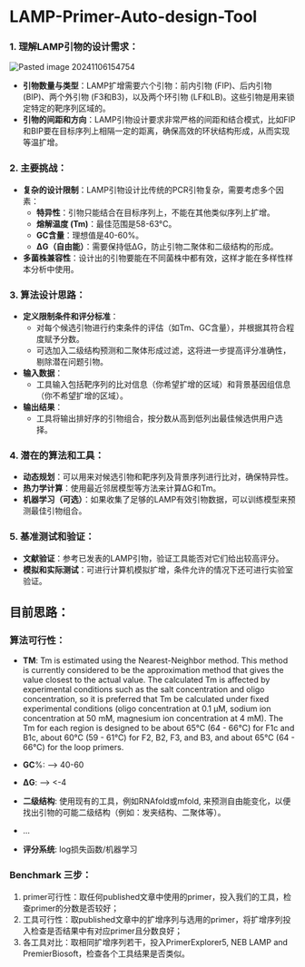 # LAMP-Primer-Auto-design-Tool

### 1. **理解LAMP引物的设计需求**：
![Pasted image 20241106154754](https://github.com/user-attachments/assets/53370d77-0a43-437c-82fa-0a87d77aef73)
- **引物数量与类型**：LAMP扩增需要六个引物：前内引物 (FIP)、后内引物 (BIP)、两个外引物 (F3和B3)，以及两个环引物 (LF和LB)。这些引物是用来锁定特定的靶序列区域的。
- **引物的间距和方向**：LAMP引物设计要求非常严格的间距和结合模式，比如FIP和BIP要在目标序列上相隔一定的距离，确保高效的环状结构形成，从而实现等温扩增。

### 2. **主要挑战**：

- **复杂的设计限制**：LAMP引物设计比传统的PCR引物复杂，需要考虑多个因素：
    - **特异性**：引物只能结合在目标序列上，不能在其他类似序列上扩增。
    - **熔解温度 (Tm)**：最佳范围是58-63°C。
    - **GC含量**：理想值是40-60%。
    - **ΔG（自由能）**：需要保持低ΔG，防止引物二聚体和二级结构的形成。
- **多菌株兼容性**：设计出的引物要能在不同菌株中都有效，这样才能在多样性样本分析中使用。

### 3. **算法设计思路**：

- **定义限制条件和评分标准**：
    - 对每个候选引物进行约束条件的评估（如Tm、GC含量），并根据其符合程度赋予分数。
    - 可选加入二级结构预测和二聚体形成过滤，这将进一步提高评分准确性，剔除潜在问题引物。
- **输入数据**：
    - 工具输入包括靶序列的比对信息（你希望扩增的区域）和背景基因组信息（你不希望扩增的区域）。
- **输出结果**：
    - 工具将输出排好序的引物组合，按分数从高到低列出最佳候选供用户选择。

### 4. **潜在的算法和工具**：

- **动态规划**：可以用来对候选引物和靶序列及背景序列进行比对，确保特异性。
- **热力学计算**：使用最近邻居模型等方法来计算ΔG和Tm。
- **机器学习（可选）**：如果收集了足够的LAMP有效引物数据，可以训练模型来预测最佳引物组合。

### 5. **基准测试和验证**：

- **文献验证**：参考已发表的LAMP引物，验证工具能否对它们给出较高评分。
- **模拟和实际测试**：可进行计算机模拟扩增，条件允许的情况下还可进行实验室验证。

## 目前思路：

### 算法可行性：

- **TM**: 
Tm is estimated using the Nearest-Neighbor method. This method is currently considered to be the
 approximation method that gives the value closest to the actual value. 
The calculated Tm is affected by experimental conditions such as the salt concentration and oligo concentration,
 so it is preferred that Tm be calculated under fixed experimental conditions (oligo concentration at 0.1 µM, sodium
 ion concentration at 50 mM, magnesium ion concentration at 4 mM). 
The Tm for each region is designed to be about 65°C (64 - 66°C) for F1c and B1c, about 60°C (59 - 61°C) for F2,
 B2, F3, and B3, and about 65°C (64 - 66°C) for the loop primers. 
- **GC**%:  --> 40-60
- **ΔG**:  --> <-4
- **二级结构**: 使用现有的工具，例如RNAfold或mfold, 来预测自由能变化，以便找出引物的可能二级结构（例如：发夹结构、二聚体等）。
- ...

- **评分系统**: log损失函数/机器学习

### Benchmark 三步：

1. primer可行性：取任何published文章中使用的primer，投入我们的工具，检查primer的分数是否较好；
2. 工具可行性：取published文章中的扩增序列与选用的primer，将扩增序列投入检查是否结果中有对应primer且分数良好；
3. 各工具对比：取相同扩增序列若干，投入PrimerExplorer5, NEB LAMP and PremierBiosoft，检查各个工具结果是否类似。
